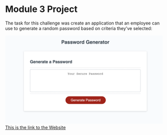 # **Module 3 Project**
 The task for this challenge was create an application that an employee can use to generate a random password based on criteria they’ve selected: 

![alt text](./assets/Screen%20Shot%202022-06-30%20at%2010.00.07%20PM.png)
[This is the link to the Website](https://dnecia.github.io/Password-Generator/) 
